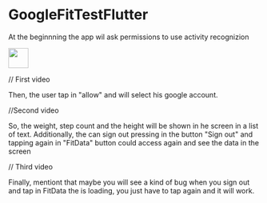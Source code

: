 # GoogleFitTestFlutter

At the beginnning the app wil ask permissions to use activity recognizion

<img src="https://giphy.com/gifs/JsoFaEewDurZCGc5dd" width="40" height="40" />

// First video

Then, the user tap in "allow" and will select his google account.

//Second video

So, the weight, step count and the height will be shown in he screen in a list of text. Additionally, the can sign out pressing in the button "Sign out" and tapping again in "FitData" button could access again and see the data in the screen

// Third video

Finally, mentiont that maybe you will see a kind of bug when you sign out and tap in FitData the is loading, you just have to tap again and it will work. 

